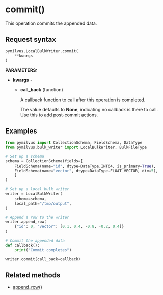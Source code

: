 # commit()

This operation commits the appended data.

## Request syntax

```python
pymilvus.LocalBulkWriter.commit(
    **kwargs
)
```

**PARAMETERS:**

- **kwargs** -

    - **call_back** (function)

        A callback function to call after this operation is completed.

        The value defaults to **None**, indicating no callback is there to call. Use this to add post-commit actions.

## Examples

```python
from pymilvus import CollectionSchema, FieldSchema, DataType
from pymilvus.bulk_writer import LocalBulkWriter, BulkFileType

# Set up a schema
schema = CollectionSchema(fields=[
    FieldSchema(name="id", dtype=DataType.INT64, is_primary=True),
    FieldSchema(name="vector", dtype=DataType.FLOAT_VECTOR, dim=5),
    ]
)

# Set up a local bulk writer
writer = LocalBulkWriter(
    schema=schema,
    local_path="/tmp/output",
)

# Append a row to the writer
writer.append_row(
    {"id": 0, "vector": [0.1, 0.4, -0.8, -0.2, 0.4]}
)

# Commit the appended data
def callback():
    print("Commit completes")

writer.commit(call_back=callback)
```

## Related methods

- [append_row()](append_row.md)

